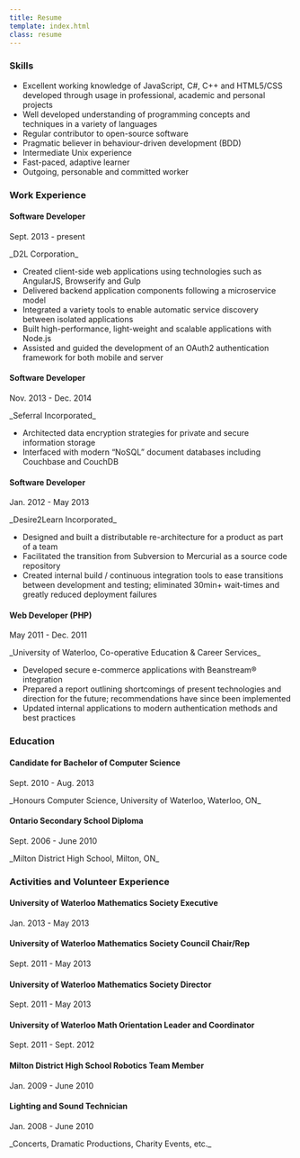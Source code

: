 ```yaml
---
title: Resume
template: index.html
class: resume
---
```


### Skills

*   Excellent working knowledge of JavaScript, C#, C++ and HTML5/CSS developed through usage in professional, academic and personal projects
*   Well developed understanding of programming concepts and techniques in a variety of languages
*   Regular contributor to open-source software
*   Pragmatic believer in behaviour-driven development (BDD)
*   Intermediate Unix experience
*   Fast-paced, adaptive learner
*   Outgoing, personable and committed worker


### Work Experience



#### Software Developer
<p class="date">Sept. 2013 - present</p>

<p class="details">_D2L Corporation_</p>

*   Created client-side web applications using technologies such as AngularJS, Browserify and Gulp
*   Delivered backend application components following a microservice model
*   Integrated a variety tools to enable automatic service discovery between isolated applications
*   Built high-performance, light-weight and scalable applications with Node.js
*	Assisted and guided the development of an OAuth2 authentication framework for both mobile and server

#### Software Developer
<p class="date">Nov. 2013 - Dec. 2014</p>

<p class="details">_Seferral Incorporated_</p>

*   Architected data encryption strategies for private and secure information storage
*   Interfaced with modern &ldquo;NoSQL&rdquo; document databases including Couchbase and CouchDB

#### Software Developer
<p class="date">Jan. 2012 - May 2013</p>

<p class="details">_Desire2Learn Incorporated_</p>

*   Designed and built a distributable re-architecture for a product as part of a team
*   Facilitated the transition from Subversion to Mercurial as a source code repository
*   Created internal build / continuous integration tools to ease transitions between development and testing; eliminated 30min+ wait-times and greatly reduced deployment failures

#### Web Developer (PHP)
<p class="date">May 2011 - Dec. 2011</p>

<p class="details">_University of Waterloo, Co-operative Education &amp; Career Services_</p>

*   Developed secure e-commerce applications with Beanstream&reg; integration
*   Prepared a report outlining shortcomings of present technologies and direction for the future; recommendations have since been implemented
*   Updated internal applications to modern authentication methods and best practices


### Education

#### Candidate for Bachelor of Computer Science
<p class="date">Sept. 2010 - Aug. 2013</p>

<p class="details">_Honours Computer Science, University of Waterloo, Waterloo, ON_</p>

#### Ontario Secondary School Diploma
<p class="date">Sept. 2006 - June 2010</p>
<p class="details">_Milton District High School, Milton, ON_</p>


### Activities and Volunteer Experience

#### University of Waterloo Mathematics Society Executive
<p class="date">Jan. 2013 - May 2013</p>

#### University of Waterloo Mathematics Society Council Chair/Rep
<p class="date">Sept. 2011 - May 2013</p>

#### University of Waterloo Mathematics Society Director
<p class="date">Sept. 2011 - May 2013</p>

#### University of Waterloo Math Orientation Leader and Coordinator
<p class="date">Sept. 2011 - Sept. 2012</p>

#### Milton District High School Robotics Team Member
<p class="date">Jan. 2009 - June 2010</p>

#### Lighting and Sound Technician
<p class="date">Jan. 2008 - June 2010</p>

<p class="details">_Concerts, Dramatic Productions, Charity Events, etc._</p>

